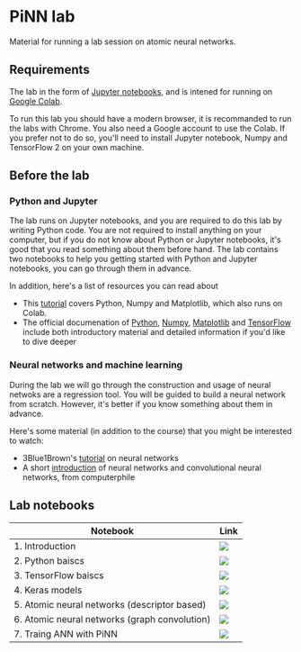 # PiNN lab

Material for running a lab session on atomic neural networks.

## Requirements

The lab in the form of [Jupyter notebooks](https://jupyter.org/), 
and is intened for running on [Google Colab](https://colab.research.google.com/).

To run this lab you should have a modern browser, it is recommanded to run the
labs with Chrome. You also need a Google account to use the Colab. If you prefer
not to do so, you'll need to install Jupyter notebook, Numpy and TensorFlow 2 on
your own machine.

## Before the lab

### Python and Jupyter

The lab runs on Jupyter notebooks, and you are required to do this lab by
writing Python code. You are not required to install anything on your computer, 
but if you do not know about Python or Jupyter notebooks, it's good that you
read something about them before hand. The lab contains two notebooks to help
you getting started with Python and Jupyter notebooks, you can go through them
in advance.

In addition, here's a list of resources you can read about 

- This [tutorial](https://cs231n.github.io/python-numpy-tutorial/) 
  covers Python, Numpy and Matplotlib, which also runs on Colab.
- The official documenation of [Python](https://docs.python.org/3/tutorial/),
  [Numpy](https://docs.scipy.org/doc/numpy/user/quickstart.html),
  [Matplotlib](https://matplotlib.org/tutorials/index.html) 
  and [TensorFlow](https://www.tensorflow.org/tutorials) include both
  introductory material and detailed information if you'd like to dive 
  deeper


### Neural networks and machine learning

During the lab we will go through the construction and usage of neural netwoks
are a regression tool. You will be guided to build a neural network from
scratch. However, it's better if you know something about them in advance.

Here's some material (in addition to the course) that you might be interested to
watch:

- 3Blue1Brown's [tutorial](https://www.youtube.com/watch?list=PLZHQObOWTQDNU6R1_67000Dx_ZCJB-3piIntroductory) on neural networks
- A short [introduction](https://www.youtube.com/watch?v=py5byOOHZM8) of neural networks and convolutional neural networks, from computerphile

## Lab notebooks

| Notebook                                      | Link                                                                                                                                                                     |
|-----------------------------------------------|--------------------------------------------------------------------------------------------------------------------------------------------------------------------------|
| 1. Introduction                               | [![](https://colab.research.google.com/assets/colab-badge.svg)](https://colab.research.google.com/github/yqshao/PiNNLab/blob/master/notebooks/1_introduction.ipynb)      |
| 2. Python baiscs                              | [![](https://colab.research.google.com/assets/colab-badge.svg)](https://colab.research.google.com/github/yqshao/PiNNLab/blob/master/notebooks/2_python_basics.ipynb)     |
| 3. TensorFlow baiscs                          | [![](https://colab.research.google.com/assets/colab-badge.svg)](https://colab.research.google.com/github/yqshao/PiNNLab/blob/master/notebooks/3_tensorflow_basics.ipynb) |
| 4. Keras models                               | [![](https://colab.research.google.com/assets/colab-badge.svg)](https://colab.research.google.com/github/yqshao/PiNNLab/blob/master/notebooks/4_keras_models.ipynb)      |
| 5. Atomic neural networks (descriptor based)  | [![](https://colab.research.google.com/assets/colab-badge.svg)](https://colab.research.google.com/github/yqshao/PiNNLab/blob/master/notebooks/5_ann_bpnn.ipynb)          |
| 6. Atomic neural networks (graph convolution) | [![](https://colab.research.google.com/assets/colab-badge.svg)](https://colab.research.google.com/github/yqshao/PiNNLab/blob/master/notebooks/6_ann_pinet.ipynb)         |
| 7. Traing ANN with PiNN                       | [![](https://colab.research.google.com/assets/colab-badge.svg)](https://colab.research.google.com/github/yqshao/PiNNLab/blob/master/notebooks/7_pinn.ipynb)              |




